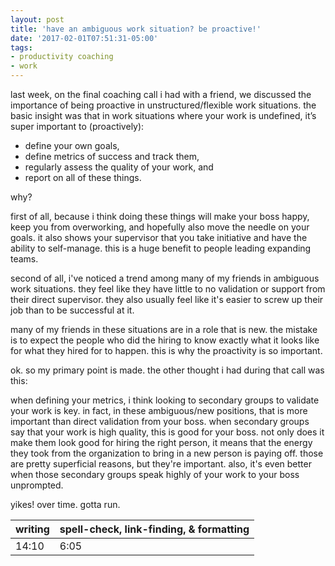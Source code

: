 ```yaml
---
layout: post
title: 'have an ambiguous work situation? be proactive!'
date: '2017-02-01T07:51:31-05:00'
tags:
- productivity coaching
- work
---
```


last week, on the final coaching call i had with a friend, we discussed the importance of being proactive in unstructured/flexible work situations. the basic insight was that in work situations where your work is undefined, it’s super important to (proactively):

* define your own goals,
* define metrics of success and track them,
* regularly assess the quality of your work, and 
* report on all of these things.

why? 

first of all, because i think doing these things will make your boss happy, keep you from overworking, and hopefully also move the needle on your goals. it also shows your supervisor that you take initiative and have the ability to self-manage. this is a huge benefit to people leading expanding teams. 

second of all, i've noticed a trend among many of my friends in ambiguous work situations. they feel like they have little to no validation or support from their direct supervisor. they also usually feel like it's easier to screw up their job than to be successful at it. 

many of my friends in these situations are in a role that is new. the mistake is to expect the people who did the hiring to know exactly what it looks like for what they hired for to happen. this is why the proactivity is so important. 

ok. so my primary point is made. the other thought i had during that call was this:

when defining your metrics, i think looking to secondary groups to validate your work is key. in fact, in these ambiguous/new positions, that is more important than direct validation from your boss. when secondary groups say that your work is high quality, this is good for your boss. not only does it make them look good for hiring the right person, it means that the energy they took from the organization to bring in a new person is paying off. those are pretty superficial reasons, but they're important. also, it's even better when those secondary groups speak highly of your work to your boss unprompted. 

yikes! over time. gotta run. 

<table>
	<thead>
		<tr>
			<th>writing</th>
			<th>spell-check, link-finding, & formatting</th>
		</tr>
	</thead>
	<tbody>
		<tr>
			<td>14:10</td>
			<td>6:05</td>
		</tr>
	</tbody>
</table>